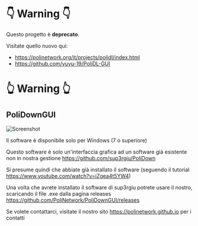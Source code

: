# 👇 Warning 👇

Questo progetto è **deprecato**.

Visitate quello nuovo qui:
* https://polinetwork.org/it/projects/polidl/index.html
* https://github.com/yuyu-19/PoliDL-GUI

# 👆 Warning 👆

## PoliDownGUI

![Screenshot](img/Main.png)

Il software è disponibile solo per Windows (7 o superiore)

Questo software è solo un'interfaccia grafica ad un software già esistente non in nostra gestione
https://github.com/sup3rgiu/PoliDown

Si presume quindi che abbiate già installato il software (seguendo il tutorial https://www.youtube.com/watch?v=iZgea4t5YW4)

Una volta che avrete installato il software di sup3rgiu potrete usare il nostro, scaricando il file .exe dalla pagina releases
https://github.com/PoliNetwork/PoliDownGUI/releases


Se volete contattarci, visitate il nostro sito https://polinetwork.github.io per i contatti
